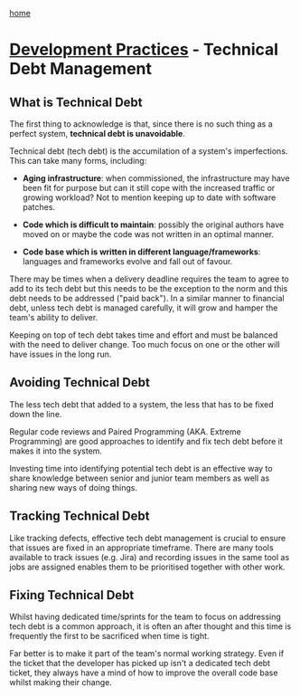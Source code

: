 [home](../README.md)
# [Development Practices](README.md) - Technical Debt Management


## What is Technical Debt

The first thing to acknowledge is that, since there is no such thing as a perfect system, **technical debt is unavoidable**.

Technical debt (tech debt) is the accumilation of a system's imperfections. This can take many forms, including:

* **Aging infrastructure**: when commissioned, the infrastructure may have been fit for purpose but can it still cope with the increased traffic or growing workload? Not to mention keeping up to date with software patches.

* **Code which is difficult to maintain**: possibly the original authors have moved on or maybe the code was not written in an optimal manner.

* **Code base which is written in different language/frameworks**: languages and frameworks evolve and fall out of favour.

There may be times when a delivery deadline requires the team to agree to add to its tech debt but this needs to be the exception to the norm and this debt needs to be addressed ("paid back"). In a similar manner to financial debt, unless tech debt is managed carefully, it will grow and hamper the team's ability to deliver.

Keeping on top of tech debt takes time and effort and must be balanced with the need to deliver change. Too much focus on one or the other will have issues in the long run.

## Avoiding Technical Debt

The less tech debt that added to a system, the less that has to be fixed down the line.

Regular code reviews and Paired Programming (AKA. Extreme Programming) are good approaches to identify and fix tech debt before it makes it into the system.

Investing time into identifying potential tech debt is an effective way to share knowledge between senior and junior team members as well as sharing new ways of doing things.

## Tracking Technical Debt

Like tracking defects, effective tech debt management is crucial to ensure that issues are fixed in an appropriate timeframe. There are many tools available to track issues (e.g. Jira) and recording issues in the same tool as jobs are assigned enables them to be prioritised together with other work.

## Fixing Technical Debt

Whilst having dedicated time/sprints for the team to focus on addressing tech debt is a common approach, it is often an after thought and this time is frequently the first to be sacrificed when time is tight.

Far better is to make it part of the team's normal working strategy. Even if the ticket that the developer has picked up isn't a dedicated tech debt ticket, they always have a mind of how to improve the overall code base whilst making their change.
